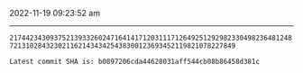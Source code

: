 2022-11-19 09:23:52 am

---

`217442343093752139332602471641417120311171264925129298233049823648124872131028432302116214343425438300123693452119821078227849`

`Latest commit SHA is: b0897206cda44628031aff544cb08b86458d381c `
